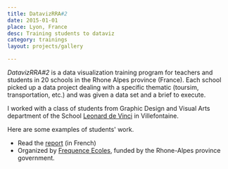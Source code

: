 ```yaml
---
title: DatavizRRA#2
date: 2015-01-01
place: Lyon, France
desc: Training students to dataviz
category: trainings
layout: projects/gallery

---
```


*DatavizRRA#2* is a data visualization training program for teachers and students in 20 schools in the Rhone Alpes province (France). Each school picked up a data project dealing with a specific thematic (toursim, transportation, etc.) and was given a data set and a brief to execute.

I worked with a class of students from Graphic Design and Visual Arts department of the School [Leonard de Vinci](http://www.ac-grenoble.fr/vinci/) in Villefontaine.

Here are some examples of students' work.


* Read the [report](https://datarhonealpes.wordpress.com/2015/06/16/dataviz2-lycee-leonard-de-vinci-a-villefontaine/) (in French)
* Organized by [Frequence Ecoles](http://www.frequence-ecoles.org), funded by the Rhone-Alpes province government.
